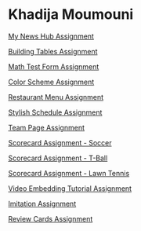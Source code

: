 <h1>Khadija Moumouni</h1>

<p><a href="/news.html" target="blank">My News Hub Assignment</a></p>

<p><a href="/buildingtables.html" target="blank">Building Tables Assignment</a></p>

<p><a href="/mathtest.html" target="blank">Math Test Form Assignment</a></p>

<p><a href="/colorscheme.html" target="blank">Color Scheme Assignment</a></p>

<p><a href="/restaurantmenu.html" target="blank">Restaurant Menu Assignment</a></p>

<p><a href="/stylishschedule.html" target="blank">Stylish Schedule Assignment</a></p>

<p><a href="/teampage.html" target="blank">Team Page Assignment</a></p>

<p><a href="/scorecard1.html" target="blank">Scorecard Assignment - Soccer</a></p>

<p><a href="/scorecard2.html" target="blank">Scorecard Assignment - T-Ball</a></p>

<p><a href="/scorecard3.html" target="blank">Scorecard Assignment - Lawn Tennis</a></p>

<p><a href="/VideoEmbedding.html" target="blank">Video Embedding Tutorial Assignment</a></p>

<p><a href="/imitation.html" target="blank">Imitation Assignment</a></p>

<p><a href="/reviewcards.html" target="blank">Review Cards Assignment</a></p>
